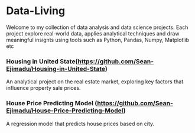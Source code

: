 # Data-Living

Welcome to my collection of data analysis and data science projects. Each project explore real-world data, applies analytical techniques and draw meaningful insignts using tools such as Python, Pandas, Numpy, Matplotlib etc

### Housing in United State(https://github.com/Sean-Ejimadu/Housing-in-United-State)
An analytical project on the real estate market, exploring key factors that influence property sale prices.

### House Price Predicting Model (https://github.com/Sean-Ejimadu/House-Price-Predicting-Model)
A regression model that predicts house prices based on city.
